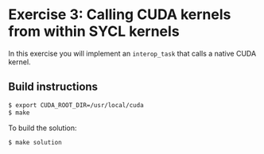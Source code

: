 # Exercise 3: Calling CUDA kernels from within SYCL kernels

In this exercise you will implement an `interop_task` that calls a native CUDA kernel.

## Build instructions

```bash
$ export CUDA_ROOT_DIR=/usr/local/cuda
$ make
```

To build the solution:

```bash
$ make solution
```
